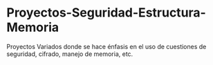 # Proyectos-Seguridad-Estructura-Memoria
Proyectos Variados donde se hace énfasis en el uso de cuestiones de seguridad, cifrado, manejo de memoria, etc.
